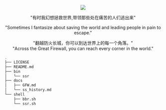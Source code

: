 <p align="center">
  <img src="https://i.loli.net/2019/02/08/5c5c5dcf30f30.png">
</p>

<p align="center">
  "有时我幻想拯救世界,带领那些处在痛苦的人们逃出来"
</p>
<p align="center">
  "Sometimes I fantasize about saving the world and leading people in pain to escape."
</p>

<p align="center">
"翻越防火长城，你可以到达世界上的每一个角落。"<br>
"Across the Great Firewall, you can reach every corner in the world."
</p>

```bash
.
├── LICENSE
├── README.md
├── bin
│   └── ssr
├── docs
│   ├── GFW.md
│   └── ss_history.md
└── shell
    ├── bbr.sh
    └── ssr.sh

```
